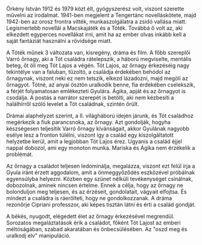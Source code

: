 Örkény István 1912 és 1979 közt élt, gyógyszerész volt, viszont szerette művelni az irodalmat. 1941-ben megjelent a Tengertánc novelláskötete, majd 1942-ben az orosz frontra vitték, munkaszolgálatra a zsidó vallása miatt. Legismertebb novellái a Macskajáték és a Tóték. Továbbá ő volt az, aki elkezdett egyperces novellákat írni, amit ha az ember olvas inkább kell a saját fantáziát használni a rövidsége miatt.

A Tóték műnek 3 változata van, kisregény, dráma és film. A főbb szereplői Varró őrnagy, aki a Tót családra rátelepszik, a háború megviselte, mentális beteg, őt öli meg Tót Lajos a végén. Tót Lajos, az őrnagy érkezéséig nagy tekintélye van a faluban, tűzoltó, a családja érdekében behódol az őrnagynak, viszont neki ez nem tetszik, elkezd lázadozni, majd megöli az őrnagyot. Tótné, az anyai ösztön uralkodik benne, fia érdekében cselekszik, a férjét folyamatosan emlékezteti Gyulára. Ágika, apját és az őrnagyot is csodálja. A postás a narrátor szerepét is betölti, aki nem kézbesíti a halálhírről szóló levelet a Tót családnak, szintén őrült.

Drámai alaphelyzet szerint, a II. világháború idején járunk, és Tót családhoz megérkezik a fiuk parancsnoka, az őrnagy. Azt gondolják, hogyha készségesen teljesítik Varró őrnagy kívánságait, akkor Gyulának nagyobb esélye lesz a fronton túlélni, viszont így a család egy kiszolgáltatott helyzetbe kerül, amit a legjobban Tót Lajos érez. Ugyanis a család éjjel nappal dobozol, ami egy monoton munka. Mariska és Ágika nem érzékelik a problémát.

Az őrnagy a családot teljesen ledominálja, megalázza, viszont ezt felül írja a Gyula iránt érzett aggodalom, amit a önmeggyőződés eszközével próbálnak egyensúlyba helyezni. Közben egy szünet nélküli tevékenységet csinálnak, dobozolnak, aminek nincsen értelme. Ennek a célja, hogy az őrnagy ne bolonduljon meg teljesen, és az érzéseit, gondolatait, vágyait elfojtsa. És mindezt a családra is ráerőlteti, hogy ne gondolkozzanak. A dráma rezonőrje Cipriani professzor, aki képes tisztán látni és érti a család gondját.

A békés, nyugodt, elégedett élet az őrnagy érkezésével megrendül. Sorozatos megaláztatások érik a családot, főként Tót Lajost az emberi méltóságában, szabad akaratában és önbecsülésében. Az "oszd meg és uralkodj elv" manipuláció.